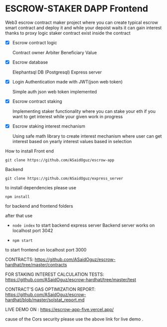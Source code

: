# ESCROW-STAKER DAPP Frontend

Web3 escrow contract maker project where you can create typical escrow smart contract and deploy it and while your depoist waits it can gain interest thanks to proxy logic staker contract exist inside the contract 

- [x] Escrow contract logic  

    Contract owner 
    Arbiter
    Beneficiary
    Value

- [x] Escrow database 

    Elephantsql DB (Postgresql)
    Express server

- [x] Login Authentication made with JWT(json web token)
    
    Simple auth json web token implemented 

- [x] Escrow contract staking 
   
    Implementing staker functionality where you can stake your eth if you want to get interest while your given work in progress

- [x] Escrow staking interest mechanism 

    Using safe math library to create interest mechanism where user can get interest based on yearly interest values based in selection      

How to install 
Front end 
```
git clone https://github.com/ASaidOguz/escrow-app 
```

Backend

```
git clone https://github.com/ASaidOguz/express_server
```

to install dependencies please use 

```
npm install 
```
for backend and frontend folders 

after that use 
- ``node index`` 
to start backend express server 
Backend server works on localhost port 3042


- ``npm start``

to start frontend on localhost port 3000

CONTRACTS: https://github.com/ASaidOguz/escrow-hardhat/tree/master/contracts

FOR STAKING INTEREST CALCULATION TESTS:  https://github.com/ASaidOguz/escrow-hardhat/tree/master/test

CONTRACT'S GAS OPTIMIZATION REPORT: https://github.com/ASaidOguz/escrow-hardhat/blob/master/solstat_report.md


LIVE DEMO ON :
 https://escrow-app-five.vercel.app/

cause of the Cors security please use the above link for live demo . 
